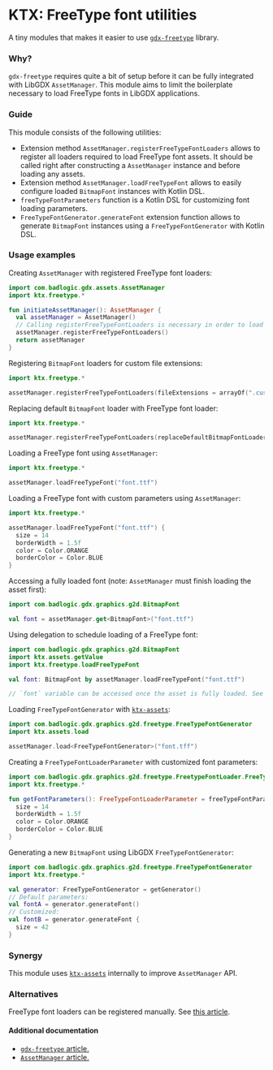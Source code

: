 # KTX: FreeType font utilities

A tiny modules that makes it easier to use [`gdx-freetype`](https://github.com/libgdx/libgdx/wiki/Gdx-freetype) library.

### Why?

`gdx-freetype` requires quite a bit of setup before it can be fully integrated with LibGDX `AssetManager`. This module
aims to limit the boilerplate necessary to load FreeType fonts in LibGDX applications.

### Guide

This module consists of the following utilities:

* Extension method `AssetManager.registerFreeTypeFontLoaders` allows to register all loaders required to load FreeType
font assets. It should be called right after constructing a `AssetManager` instance and before loading any assets.
* Extension method `AssetManager.loadFreeTypeFont` allows to easily configure loaded `BitmapFont` instances with Kotlin
DSL.
* `freeTypeFontParameters` function is a Kotlin DSL for customizing font loading parameters.
* `FreeTypeFontGenerator.generateFont` extension function allows to generate `BitmapFont` instances using a
`FreeTypeFontGenerator` with Kotlin DSL.

### Usage examples

Creating `AssetManager` with registered FreeType font loaders:

```kotlin
import com.badlogic.gdx.assets.AssetManager
import ktx.freetype.*

fun initiateAssetManager(): AssetManager {
  val assetManager = AssetManager()
  // Calling registerFreeTypeFontLoaders is necessary in order to load TTF/OTF files:
  assetManager.registerFreeTypeFontLoaders()
  return assetManager
}
```

Registering `BitmapFont` loaders for custom file extensions:

```kotlin
import ktx.freetype.*

assetManager.registerFreeTypeFontLoaders(fileExtensions = arrayOf(".custom"))
```

Replacing default `BitmapFont` loader with FreeType font loader:

```kotlin
import ktx.freetype.*

assetManager.registerFreeTypeFontLoaders(replaceDefaultBitmapFontLoader = true)
```

Loading a FreeType font using `AssetManager`:

```kotlin
import ktx.freetype.*

assetManager.loadFreeTypeFont("font.ttf")
```

Loading a FreeType font with custom parameters using `AssetManager`:

```kotlin
import ktx.freetype.*

assetManager.loadFreeTypeFont("font.ttf") {
  size = 14
  borderWidth = 1.5f
  color = Color.ORANGE
  borderColor = Color.BLUE
}
```

Accessing a fully loaded font (note: `AssetManager` must finish loading the asset first):

```kotlin
import com.badlogic.gdx.graphics.g2d.BitmapFont

val font = assetManager.get<BitmapFont>("font.ttf")
```

Using delegation to schedule loading of a FreeType font:

```kotlin
import com.badlogic.gdx.graphics.g2d.BitmapFont
import ktx.assets.getValue
import ktx.freetype.loadFreeTypeFont

val font: BitmapFont by assetManager.loadFreeTypeFont("font.ttf")

// `font` variable can be accessed once the asset is fully loaded. See ktx-assets README.
```

Loading `FreeTypeFontGenerator` with [`ktx-assets`](../assets):

```kotlin
import com.badlogic.gdx.graphics.g2d.freetype.FreeTypeFontGenerator
import ktx.assets.load

assetManager.load<FreeTypeFontGenerator>("font.tff")
```

Creating a `FreeTypeFontLoaderParameter` with customized font parameters:

```kotlin
import com.badlogic.gdx.graphics.g2d.freetype.FreetypeFontLoader.FreeTypeFontLoaderParameter
import ktx.freetype.*

fun getFontParameters(): FreeTypeFontLoaderParameter = freeTypeFontParameters("font.ttf") {
  size = 14
  borderWidth = 1.5f
  color = Color.ORANGE
  borderColor = Color.BLUE
}
```

Generating a new `BitmapFont` using LibGDX `FreeTypeFontGenerator`:

```kotlin
import com.badlogic.gdx.graphics.g2d.freetype.FreeTypeFontGenerator
import ktx.freetype.*

val generator: FreeTypeFontGenerator = getGenerator()
// Default parameters:
val fontA = generator.generateFont()
// Customized:
val fontB = generator.generateFont {
  size = 42
}
```

### Synergy

This module uses [`ktx-assets`](../assets) internally to improve `AssetManager` API.

### Alternatives

FreeType font loaders can be registered manually. See
[this article](https://github.com/libgdx/libgdx/wiki/Managing-your-assets#loading-a-ttf-using-the-assethandler).

#### Additional documentation

- [`gdx-freetype` article.](https://github.com/libgdx/libgdx/wiki/Gdx-freetype)
- [`AssetManager` article.](https://github.com/libgdx/libgdx/wiki/Managing-your-assets#loading-a-ttf-using-the-assethandler)
